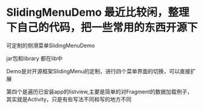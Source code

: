 SlidingMenuDemo  最近比较闲，整理下自己的代码，把一些常用的东西开源下
===============

可定制的侧滑菜单SlidingMenuDemo



jar包和library 都在lib中


Demo是对开源框架SlidingMenu的定制，进行四个菜单界面的切换，可以直接扩展

第四个是遍历已安装app的listview,主要是简单的对Fragment的数据加载例子，其实就是Activity，只是有些写法不同和写的地方不同

